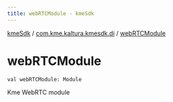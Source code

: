 ```yaml
---
title: webRTCModule - kmeSdk
---
```


[kmeSdk](../index.html) / [com.kme.kaltura.kmesdk.di](index.html) / [webRTCModule](./web-r-t-c-module.html)

# webRTCModule

`val webRTCModule: Module`

Kme WebRTC module

